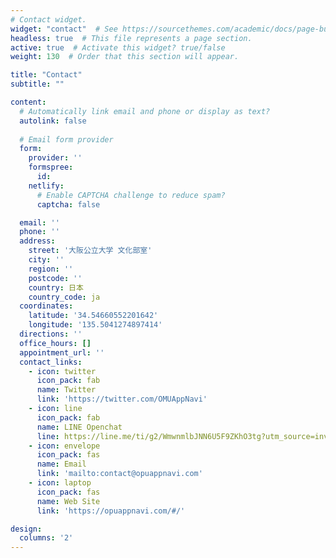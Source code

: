 ```yaml
---
# Contact widget.
widget: "contact"  # See https://sourcethemes.com/academic/docs/page-builder/
headless: true  # This file represents a page section.
active: true  # Activate this widget? true/false
weight: 130  # Order that this section will appear.

title: "Contact"
subtitle: ""

content:
  # Automatically link email and phone or display as text?
  autolink: false
  
  # Email form provider
  form:
    provider: ''
    formspree:
      id:
    netlify:
      # Enable CAPTCHA challenge to reduce spam?
      captcha: false

  email: ''
  phone: ''
  address:
    street: '大阪公立大学 文化部室'
    city: ''
    region: ''
    postcode: ''
    country: 日本
    country_code: ja
  coordinates:
    latitude: '34.54660552201642'
    longitude: '135.5041274897414'
  directions: ''
  office_hours: []
  appointment_url: ''
  contact_links:
    - icon: twitter
      icon_pack: fab
      name: Twitter
      link: 'https://twitter.com/OMUAppNavi'
    - icon: line
      icon_pack: fab
      name: LINE Openchat
      line: https://line.me/ti/g2/WmwnmlbJNN6U5F9ZKhO3tg?utm_source=invitation&utm_medium=link_copy&utm_campaign=default
    - icon: envelope
      icon_pack: fas
      name: Email
      link: 'mailto:contact@opuappnavi.com'
    - icon: laptop
      icon_pack: fas
      name: Web Site
      link: 'https://opuappnavi.com/#/'

design:
  columns: '2'
---
```


